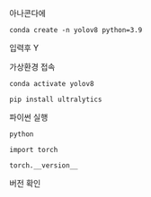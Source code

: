 아나콘다에
```
conda create -n yolov8 python=3.9
```
입력후 Y



가상환경 접속
```
conda activate yolov8
```

```
pip install ultralytics
```

파이썬 실행
```
python
```


```
import torch
```





```
torch.__version__
```
버전 확인

```
```
